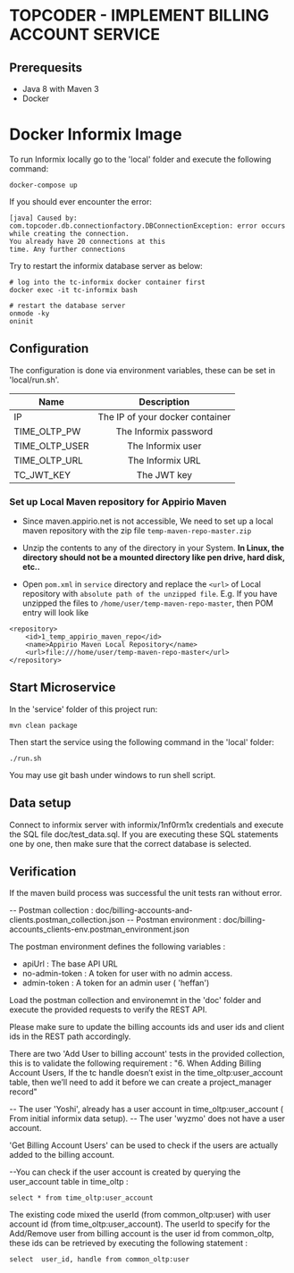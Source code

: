 # TOPCODER - IMPLEMENT BILLING ACCOUNT SERVICE

## Prerequesits

- Java 8 with Maven 3
- Docker

# Docker Informix Image

To run Informix locally go to the 'local' folder and execute the following command:

```
docker-compose up
```

If you should ever encounter the error:

```
[java] Caused by: com.topcoder.db.connectionfactory.DBConnectionException: error occurs while creating the connection.
You already have 20 connections at this
time. Any further connections
```

Try to restart the informix database server as below:
```
# log into the tc-informix docker container first
docker exec -it tc-informix bash

# restart the database server
onmode -ky
oninit
```

## Configuration

The configuration is done via environment variables, these can be set in 'local/run.sh'.

|Name	             | Description                     |
|--------------------|:-------------------------------:|
|IP                  | The IP of your docker container |
|TIME_OLTP_PW        | The Informix password           |
|TIME_OLTP_USER      | The Informix user               |
|TIME_OLTP_URL       | The Informix URL                |
|TC_JWT_KEY          | The JWT key                     |

### Set up Local Maven repository for Appirio Maven

- Since maven.appirio.net is not accessible, We need to set up a local maven repository with the zip file `temp-maven-repo-master.zip`

- Unzip the contents to any of the directory in your System. **In Linux, the directory should not be a mounted directory like pen drive, hard disk, etc..**

- Open `pom.xml` in `service` directory and replace the `<url>` of Local repository with `absolute path of the unzipped file`. E.g. If you have unzipped the files to `/home/user/temp-maven-repo-master`, then POM entry will look like

```
<repository>
	<id>1_temp_appirio_maven_repo</id>
	<name>Appirio Maven Local Repository</name>
	<url>file:///home/user/temp-maven-repo-master</url>
</repository>
```

## Start Microservice

In the 'service' folder of this project run:

```
mvn clean package
```

Then start the service using the following command in the 'local' folder:

```
./run.sh
```

You may use git bash under windows to run shell script.

## Data setup 
Connect to informix server with informix/1nf0rm1x credentials and execute the SQL file doc/test_data.sql.
If you are executing these SQL statements one by one, then make sure that the correct database is selected.


## Verification

If the maven build process was successful the unit tests ran without error.

-- Postman collection  : doc/billing-accounts-and-clients.postman_collection.json
-- Postman environment : doc/billing-accounts_clients-env.postman_environment.json
       
The postman environment defines the following variables :
  - apiUrl : The base API URL
  - no-admin-token : A token for user with no admin access.
  - admin-token : A token for an admin user ( 'heffan')


Load the postman collection and environemnt in the 'doc' folder and execute the provided requests to verify the REST API.

Please make sure to update the billing accounts ids and user ids and client ids in the REST path accordingly.


There are two 'Add User to billing account' tests in the provided collection, this is to validate the following requirement :
"6. When Adding Billing Account Users, If the tc handle doesn’t exist in the time_oltp:user_account table, then we’ll need to add it before we can create a project_manager record"

-- The user 'Yoshi', already has a user account in time_oltp:user_account ( From initial informix data setup).
-- The user 'wyzmo' does not have a user account.

'Get Billing Account Users' can be used to check if the users are actually added to the billing account.


--You can check if the user account is created by querying the user_account table in time_oltp :

```
select * from time_oltp:user_account
```

The existing code mixed the userId (from common_oltp:user) with user account id (from time_oltp:user_account).
The userId to specify for the Add/Remove user from billing account is the user id from common_oltp, these ids can be retrieved by executing the following statement :

```
select  user_id, handle from common_oltp:user
```
